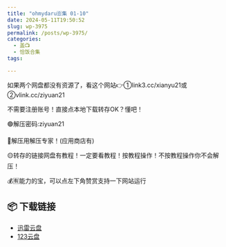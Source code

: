 ```yaml
---
title: "ohmydaru🈴集 01-10"
date: 2024-05-11T19:50:52
slug: wp-3975
permalink: /posts/wp-3975/
categories:
  - 盖📺
  - 恰饭合集
tags:

---
```


如果两个网盘都没有资源了，看这个网站👉①link3.cc/xianyu21或②vlink.cc/ziyuan21

不需要注册账号！直接点本地下载转存OK？懂吧！

🟢解压密码:ziyuan21

🔵解压用解压专家！(应用商店有)

🟡转存的链接网盘有教程！一定要看教程！按教程操作！不按教程操作你不会解压！

💰🈶能力的宝，可以点左下角赞赏支持一下网站运行

## 📦 下载链接
- [迅雷云盘](https://blziyuan21.com/pay-download/3975?key=7ba4bdf8fa&down_id=0)
- [123云盘](https://blziyuan21.com/pay-download/3975?key=7ba4bdf8fa&down_id=1)

